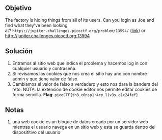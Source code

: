 ## Objetivo
The factory is hiding things from all of its users. Can you login as Joe and find what they've been looking at? `https://jupiter.challenges.picoctf.org/problem/13594/` ([link](https://jupiter.challenges.picoctf.org/problem/13594/)) or http://jupiter.challenges.picoctf.org:13594

## Solución
1. Entramos al sitio web que indica el problema y hacemos log in con cualquier usuario y contraseña.
2. Si revisamos las cookies que nos crea el sitio hay uno con nombre admin y que tiene valor de falso.
3. Cambiamos el valor de falso a verdadero y esto nos dara la bandera del reto. NOTA: la extensión de cookie editor nos permite editar cookies de forma sencilla.
**Flag**: `picoCTF{th3_c0nsp1r4cy_l1v3s_d1c24fef}`
## Notas
1. una web cookie es un bloque de datos creado por un servidor web mientras el usuario navega en un sitio web y esta se guarda dentro del disposititivo del usuario